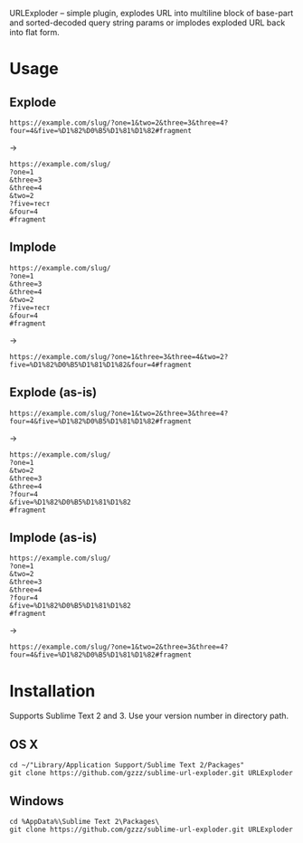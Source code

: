 URLExploder – simple plugin, explodes URL into multiline block of base-part and sorted-decoded query string params or implodes exploded URL back into flat form.

# Usage
## Explode
```
https://example.com/slug/?one=1&two=2&three=3&three=4?four=4&five=%D1%82%D0%B5%D1%81%D1%82#fragment
```
→
```
https://example.com/slug/
?one=1
&three=3
&three=4
&two=2
?five=тест
&four=4
#fragment
```

## Implode
```
https://example.com/slug/
?one=1
&three=3
&three=4
&two=2
?five=тест
&four=4
#fragment
```
→
```
https://example.com/slug/?one=1&three=3&three=4&two=2?five=%D1%82%D0%B5%D1%81%D1%82&four=4#fragment
```

## Explode (as-is)
```
https://example.com/slug/?one=1&two=2&three=3&three=4?four=4&five=%D1%82%D0%B5%D1%81%D1%82#fragment
```
→
```
https://example.com/slug/
?one=1
&two=2
&three=3
&three=4
?four=4
&five=%D1%82%D0%B5%D1%81%D1%82
#fragment
```

## Implode (as-is)
```
https://example.com/slug/
?one=1
&two=2
&three=3
&three=4
?four=4
&five=%D1%82%D0%B5%D1%81%D1%82
#fragment
```
→
```
https://example.com/slug/?one=1&two=2&three=3&three=4?four=4&five=%D1%82%D0%B5%D1%81%D1%82#fragment
```

# Installation
Supports Sublime Text 2 and 3.
Use your version number in directory path.

## OS X
```
cd ~/"Library/Application Support/Sublime Text 2/Packages"
git clone https://github.com/gzzz/sublime-url-exploder.git URLExploder
```

## Windows
```
cd %AppData%\Sublime Text 2\Packages\
git clone https://github.com/gzzz/sublime-url-exploder.git URLExploder
```
